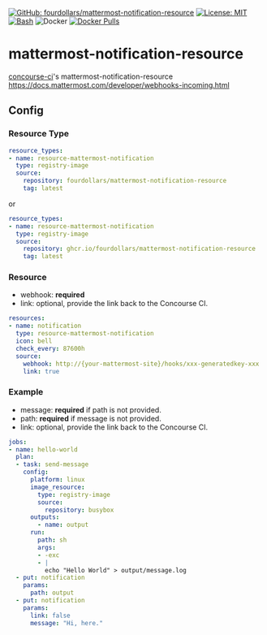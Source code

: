  [![GitHub: fourdollars/mattermost-notification-resource](https://img.shields.io/badge/GitHub-fourdollars%2Fmattermost%E2%80%90notification%E2%80%90resource-lightgray.svg)](https://github.com/fourdollars/mattermost-notification-resource/) [![License: MIT](https://img.shields.io/badge/License-MIT-blue.svg)](https://opensource.org/licenses/MIT) [![Bash](https://img.shields.io/badge/Language-Bash-red.svg)](https://www.gnu.org/software/bash/) ![Docker](https://github.com/fourdollars/mattermost-notification-resource/workflows/Docker/badge.svg) [![Docker Pulls](https://img.shields.io/docker/pulls/fourdollars/mattermost-notification-resource.svg)](https://hub.docker.com/r/fourdollars/mattermost-notification-resource/)
# mattermost-notification-resource
[concourse-ci](https://concourse-ci.org/)'s mattermost-notification-resource
https://docs.mattermost.com/developer/webhooks-incoming.html

## Config 

### Resource Type

```yaml
resource_types:
- name: resource-mattermost-notification
  type: registry-image
  source:
    repository: fourdollars/mattermost-notification-resource
    tag: latest
```

or

```yaml
resource_types:
- name: resource-mattermost-notification
  type: registry-image
  source:
    repository: ghcr.io/fourdollars/mattermost-notification-resource
    tag: latest
```

### Resource

* webhook: **required**
* link: optional, provide the link back to the Concourse CI.

```yaml
resources:
- name: notification
  type: resource-mattermost-notification
  icon: bell
  check_every: 87600h
  source:
    webhook: http://{your-mattermost-site}/hooks/xxx-generatedkey-xxx
    link: true
```

### Example

* message: **required** if path is not provided.
* path: **required** if message is not provided.
* link: optional, provide the link back to the Concourse CI.

```yaml
jobs:
- name: hello-world
  plan:
  - task: send-message
    config:
      platform: linux
      image_resource:
        type: registry-image
        source:
          repository: busybox
      outputs:
        - name: output
      run:
        path: sh
        args:
        - -exc
        - |
          echo "Hello World" > output/message.log
  - put: notification
    params:
      path: output
  - put: notification
    params:
      link: false
      message: "Hi, here."
```
